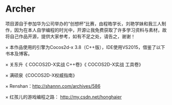 # Archer
项目源自于参加华为公司举办的“创想杯”比赛，由程皓学长，刘艳学妹和我三人制作，因为在本人自学编程的时光中，开源让我免费获取了许多学习资料与素材，故将自己作品开源，提供大家参考，如有不足之处，请告之，谢谢！

× 本作品使用的引擎为Cocos2d-x 3.8（C++版），IDE使用VS2015，借鉴了以下书本及博客。

× 关东升《 COCOS2D-X实战 C++卷》《 COCOS2D-X实战 工具卷》

× 满硕泉《COCOS2D-X权威指南》

× Renshan：http://shannn.com/archives/586

× 红孩儿的游戏编程之路： http://my.csdn.net/honghaier
